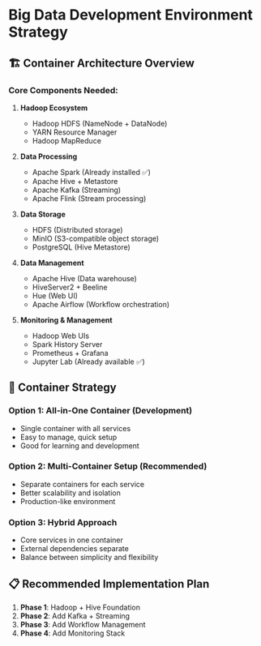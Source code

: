 # Big Data Development Environment Strategy

## 🏗️ Container Architecture Overview

### Core Components Needed:

1. **Hadoop Ecosystem**
   - Hadoop HDFS (NameNode + DataNode)
   - YARN Resource Manager
   - Hadoop MapReduce

2. **Data Processing**
   - Apache Spark (Already installed ✅)
   - Apache Hive + Metastore
   - Apache Kafka (Streaming)
   - Apache Flink (Stream processing)

3. **Data Storage**
   - HDFS (Distributed storage)
   - MinIO (S3-compatible object storage)
   - PostgreSQL (Hive Metastore)

4. **Data Management**
   - Apache Hive (Data warehouse)
   - HiveServer2 + Beeline
   - Hue (Web UI)
   - Apache Airflow (Workflow orchestration)

5. **Monitoring & Management**
   - Hadoop Web UIs
   - Spark History Server
   - Prometheus + Grafana
   - Jupyter Lab (Already available ✅)

## 🐳 Container Strategy

### Option 1: All-in-One Container (Development)
- Single container with all services
- Easy to manage, quick setup
- Good for learning and development

### Option 2: Multi-Container Setup (Recommended)
- Separate containers for each service
- Better scalability and isolation
- Production-like environment

### Option 3: Hybrid Approach
- Core services in one container
- External dependencies separate
- Balance between simplicity and flexibility

## 📋 Recommended Implementation Plan

1. **Phase 1**: Hadoop + Hive Foundation
2. **Phase 2**: Add Kafka + Streaming
3. **Phase 3**: Add Workflow Management
4. **Phase 4**: Add Monitoring Stack
